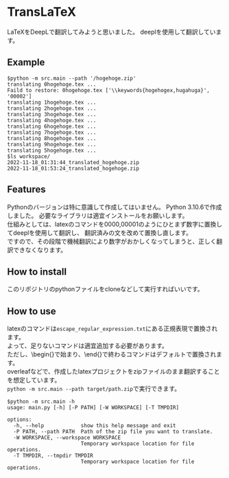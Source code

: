 # TransLaTeX
LaTeXをDeepLで翻訳してみようと思いました。
deeplを使用して翻訳しています。
## Example
```console
$python -m src.main --path '/hogehoge.zip' 
translating 0hogehoge.tex ...
Faild to restore: 0hogehoge.tex ['\\keywords{hogehogex,hugahuga}', '00002']
translating 1hogehoge.tex ...
translating 2hogehoge.tex ...
translating 3hogehoge.tex ...
translating 4hogehoge.tex ...
translating 6hogehoge.tex ...
translating 7hogehoge.tex ...
translating 8hogehoge.tex ...
translating 9hogehoge.tex ...
translating 5hogehoge.tex ...
$ls workspace/
2022-11-18_01:31:44_translated_hogehoge.zip
2022-11-18_01:53:24_translated_hogehoge.zip
```

## Features
Pythonのバージョンは特に意識して作成してはいません。
Python 3.10.6で作成しました。
必要なライブラリは適宜インストールをお願いします。<br>
仕組みとしては、latexのコマンドを0000,00001のようにひとまず数字に置換してdeeplを使用して翻訳し、
翻訳済みの文を改めて置換し直します。<br>
ですので、その段階で機械翻訳により数字がおかしくなってしまうと、正しく翻訳できなくなります。
## How to install
このリポジトリのpythonファイルをcloneなどして実行すればいいです。
## How to use
latexのコマンドは`escape_regular_expression.txt`にある正規表現で置換されます。<br>
よって、足りないコマンドは適宜追加する必要があります。<br>
ただし、\begin{}で始まり、\end{}で終わるコマンドはデフォルトで置換されます。<br>
overleafなどで、作成したlatexプロジェクトをzipファイルのまま翻訳することを想定しています。<br>
`python -m src.main --path target/path.zip`で実行できます。<br>
```cosole
$python -m src.main -h
usage: main.py [-h] [-P PATH] [-W WORKSPACE] [-T TMPDIR]

options:
  -h, --help            show this help message and exit
  -P PATH, --path PATH  Path of the zip file you want to translate.
  -W WORKSPACE, --workspace WORKSPACE
                        Temporary workspace location for file operations.
  -T TMPDIR, --tmpdir TMPDIR
                        Temporary workspace location for file operations.
```
